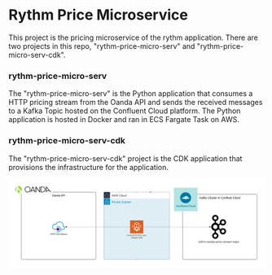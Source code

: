 # Rythm Price Microservice

This project is the pricing microservice of the rythm application.
There are two projects in this repo, "rythm-price-micro-serv" and "rythm-price-micro-serv-cdk".
### rythm-price-micro-serv
The "rythm-price-micro-serv" is the Python application that consumes a HTTP pricing stream from the Oanda API and sends the received messages to a Kafka Topic hosted on the Confluent Cloud platform. The Python application is hosted in Docker and ran in ECS Fargate Task on AWS.

### rythm-price-micro-serv-cdk
The "rythm-price-micro-serv-cdk" project is the CDK application that provisions the infrastructure for the application.

![Architecture](https://github.com/brandonvio/rythm-micro-serv/blob/main/docs/images/arch-overview.png?raw=true)
